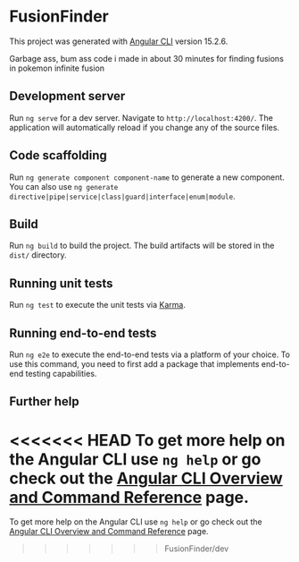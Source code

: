 # FusionFinder

This project was generated with [Angular CLI](https://github.com/angular/angular-cli) version 15.2.6.

Garbage ass, bum ass code i made in about 30 minutes for finding fusions in pokemon infinite fusion

## Development server

Run `ng serve` for a dev server. Navigate to `http://localhost:4200/`. The application will automatically reload if you change any of the source files.

## Code scaffolding

Run `ng generate component component-name` to generate a new component. You can also use `ng generate directive|pipe|service|class|guard|interface|enum|module`.

## Build

Run `ng build` to build the project. The build artifacts will be stored in the `dist/` directory.

## Running unit tests

Run `ng test` to execute the unit tests via [Karma](https://karma-runner.github.io).

## Running end-to-end tests

Run `ng e2e` to execute the end-to-end tests via a platform of your choice. To use this command, you need to first add a package that implements end-to-end testing capabilities.

## Further help

<<<<<<< HEAD
To get more help on the Angular CLI use `ng help` or go check out the [Angular CLI Overview and Command Reference](https://angular.io/cli) page.
=======
To get more help on the Angular CLI use `ng help` or go check out the [Angular CLI Overview and Command Reference](https://angular.io/cli) page.
>>>>>>> FusionFinder/dev
